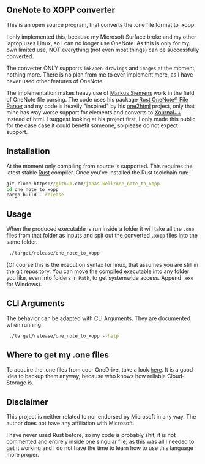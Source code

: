 ## OneNote to XOPP converter

This is an open source program, that converts the .one file format to .xopp.

I only implemented this, because my Microsoft Surface broke and my other laptop uses Linux, so I can no longer use OneNote.
As this is only for my own limited use, NOT everything (not even most things) can be successfully converted.

The converter ONLY supports `ink/pen drawings` and `images` at the moment, nothing more.
There is no plan from me to ever implement more, as I have never used other features of OneNote.

The implementation makes heavy use of [Markus Siemens](https://github.com/msiemens) work in the field of OneNote file parsing.
The code uses his package [Rust OneNote® File Parser](https://github.com/msiemens/onenote.rs) and my code is heavily "inspired" by his [one2html](https://github.com/msiemens/one2html) project, only that mine has way worse support for elements and converts to [Xournal++](https://xournalpp.github.io/) instead of html. I suggest looking at his project first, I only made this public for the case case it could benefit someone, so please do not expect support.

## Installation

At the moment only compiling from source is supported.
This requires the latest stable [Rust](https://www.rust-lang.org/) compiler. Once you've installed the Rust toolchain run:

```cmd
git clone https://github.com/jonas-kell/one_note_to_xopp
cd one_note_to_xopp
cargo build --release
```

## Usage

When the produced executable is run inside a folder it will take all the `.one` files from that folder as inputs and spit out the converted `.xopp` files into the same folder.

```cmd
 ./target/release/one_note_to_xopp
```

(Of course this is the execution syntax for linux, that assumes you are still in the git repository. You can move the compiled executable into any folder you like, even into folders in `Path`, to get systemwide access. Append `.exe` for Windows).

## CLI Arguments

The behavior can be adapted with CLI Arguments. They are documented when running

```cmd
 ./target/release/one_note_to_xopp --help
```

## Where to get my .one files

To acquire the .one files from cour OneDrive, take a look [here](https://github.com/msiemens/one2html#usage).
It is a good idea to backup them anyway, because who knows how reliable Cloud-Storage is.

## Disclaimer

This project is neither related to nor endorsed by Microsoft in any way. The author does not have any affiliation with Microsoft.

I have never used Rust before, so my code is probably shit, it is not commented and entirely inside one singular file, as this was all I needed to get it working and I do not have the time to learn how to use this language more proper.
